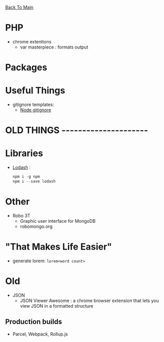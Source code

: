 [Back To Main](README.md)

# PHP

- chrome extentions
  - var masterpiece : formats output

# Packages

# Useful Things

- gitignore templates:
  - [Node gitignore](https://github.com/github/gitignore/blob/master/Node.gitignore)

# OLD THINGS ---------------------

# Libraries

- [Lodash](https://lodash.com/) :
  ```C
  npm i -g npm
  npm i --save lodash
  ```

# Other

- Robo 3T
  - Graphic user interface for MongoDB
  - robomongo.org

# "That Makes Life Easier"

- generate lorem: `lorem<word count>`

# Old

- JSON
  - JSON Viewer Awesome : a chrome browser extension that lets you view JSON in a formatted structure

## Production builds

- Parcel, Webpack, Rollup.js
